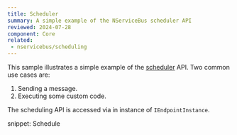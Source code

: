 ```yaml
---
title: Scheduler
summary: A simple example of the NServiceBus scheduler API
reviewed: 2024-07-28
component: Core
related:
 - nservicebus/scheduling
---
```


This sample illustrates a simple example of the [scheduler](/nservicebus/scheduling/) API. Two common use cases are:

 1. Sending a message.
 1. Executing some custom code.

The scheduling API is accessed via in instance of `IEndpointInstance`.

snippet: Schedule
